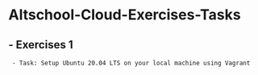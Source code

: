 # Altschool-Cloud-Exercises-Tasks

 ## - Exercises 1 
     - Task: Setup Ubuntu 20.04 LTS on your local machine using Vagrant

      
